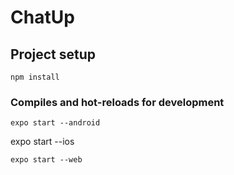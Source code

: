 # ChatUp

## Project setup

```
npm install
```

### Compiles and hot-reloads for development

```
expo start --android
```

expo start --ios

```
expo start --web
```

